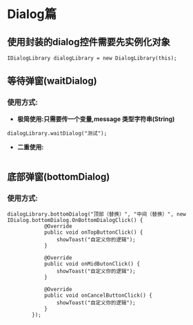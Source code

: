 # Dialog篇
## 使用封装的dialog控件需要先实例化对象
```
IDialogLibrary dialogLibrary = new DialogLibrary(this);
```
## 等待弹窗(waitDialog)
### 使用方式:

- **极简使用:只需要传一个变量,message 类型字符串(String)**
```
dialogLibrary.waitDialog("测试");
```

- **二重使用:**
```

```

## 底部弹窗(bottomDialog)
### 使用方式:
```
dialogLibrary.bottomDialog("顶部（替换）", "中间（替换）", new IDialog.bottomDialog.OnBottomDialogClick() {
            @Override
            public void onTopButtonClick() {
                showToast("自定义你的逻辑");
            }

            @Override
            public void onMidButonClick() {
                showToast("自定义你的逻辑");
            }

            @Override
            public void onCancelButtonClick() {
                showToast("自定义你的逻辑");
            }
        });
```
